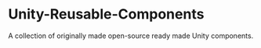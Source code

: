 # Unity-Reusable-Components
A collection of originally made open-source ready made Unity components.
